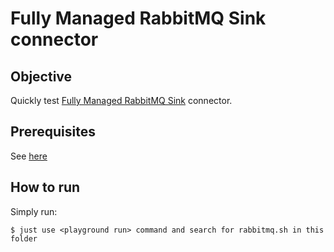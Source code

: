 # Fully Managed RabbitMQ Sink connector



## Objective

Quickly test [Fully Managed RabbitMQ Sink](https://docs.confluent.io/cloud/current/connectors/cc-rabbitmq-sink.html) connector.


## Prerequisites

See [here](https://kafka-docker-playground.io/#/how-to-use?id=%f0%9f%8c%a4%ef%b8%8f-confluent-cloud-examples)

## How to run

Simply run:

```
$ just use <playground run> command and search for rabbitmq.sh in this folder
```
